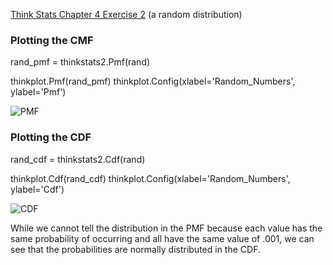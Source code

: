[Think Stats Chapter 4 Exercise 2](http://greenteapress.com/thinkstats2/html/thinkstats2005.html#toc41) (a random distribution)

### Plotting the CMF 

rand_pmf = thinkstats2.Pmf(rand)

thinkplot.Pmf(rand_pmf)
thinkplot.Config(xlabel='Random_Numbers', ylabel='Pmf')

![PMF](file:///Users/nicksherwin/Desktop/randpmf.png)

### Plotting the CDF

rand_cdf = thinkstats2.Cdf(rand)

thinkplot.Cdf(rand_cdf)
thinkplot.Config(xlabel='Random_Numbers', ylabel='Cdf')

![CDF](file:///Users/nicksherwin/Desktop/randcfd.png)

While we cannot tell the distribution in the PMF because each value has the same probability of occurring and all have the same value of .001, we can see that the probabilities are normally distributed in the CDF.
